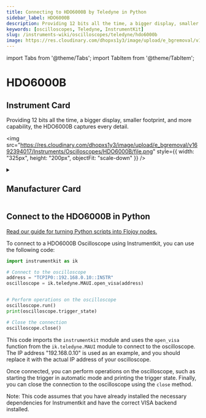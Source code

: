 ```yaml
---
title: Connecting to HDO6000B by Teledyne in Python
sidebar_label: HDO6000B
description: Providing 12 bits all the time, a bigger display, smaller footprint, and more capability, the HDO6000B captures every detail.
keywords: [oscilloscopes, Teledyne, InstrumentKit]
slug: /instruments-wiki/oscilloscopes/teledyne/hdo6000b
image: https://res.cloudinary.com/dhopxs1y3/image/upload/e_bgremoval/v1692394017/Instruments/Oscilloscopes/HDO6000B/file.png
---
```


import Tabs from '@theme/Tabs';
import TabItem from '@theme/TabItem';

# HDO6000B

## Instrument Card

<div className="flex">

<div>

Providing 12 bits all the time, a bigger display, smaller footprint, and more capability, the HDO6000B captures every detail.

</div>

<img src="https://res.cloudinary.com/dhopxs1y3/image/upload/e_bgremoval/v1692394017/Instruments/Oscilloscopes/HDO6000B/file.png" style={{ width: "325px", height: "200px", objectFit: "scale-down" }} />

</div>

<details>
<summary><h2>Manufacturer Card</h2></summary>

<img src="https://res.cloudinary.com/dhopxs1y3/image/upload/v1692125958/Instruments/Vendor%20Logos/Teledyne.png" style={{ width: "100%", height: "170px",objectFit: "scale-down" }} />

Teledyne LeCroy is an American manufacturer of oscilloscopes, protocol analyzers and other test equipment. LeCroy is now a subsidiary of Teledyne Technologies. <a href="https://www.teledynelecroy.com/">Website</a>.

<ul>
  <li>Headquarters: USA</li>
  <li>Yearly Revenue (millions, USD): 5458.6</li>
</ul>
</details>

## Connect to the HDO6000B in Python

[Read our guide for turning Python scripts into Flojoy nodes.](https://docs.flojoy.ai/custom-nodes/creating-custom-node/)
<Tabs>
<TabItem value="InstrumentKit" label="InstrumentKit">

To connect to a HDO6000B Oscilloscope using Instrumentkit, you can use the following code:

```python
import instrumentkit as ik

# Connect to the oscilloscope
address = "TCPIP0::192.168.0.10::INSTR"
oscilloscope = ik.teledyne.MAUI.open_visa(address)


# Perform operations on the oscilloscope
oscilloscope.run()
print(oscilloscope.trigger_state)

# Close the connection
oscilloscope.close()
```

This code imports the `instrumentkit` module and uses the `open_visa` function from the `ik.teledyne.MAUI` module to connect to the oscilloscope. The IP address "192.168.0.10" is used as an example, and you should replace it with the actual IP address of your oscilloscope.

Once connected, you can perform operations on the oscilloscope, such as starting the trigger in automatic mode and printing the trigger state. Finally, you can close the connection to the oscilloscope using the `close` method.

Note: This code assumes that you have already installed the necessary dependencies for Instrumentkit and have the correct VISA backend installed.

</TabItem>
</Tabs>